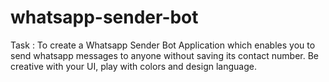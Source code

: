 # whatsapp-sender-bot
Task : 
To create a Whatsapp Sender Bot Application which enables you to send whatsapp messages to anyone without saving its contact number.
Be creative with your UI, play with colors and design language.

